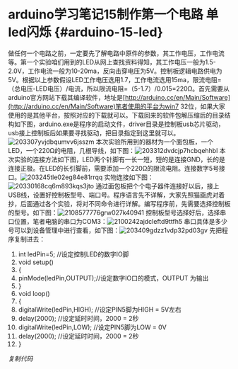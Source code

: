 # arduino学习笔记15制作第一个电路 单led闪烁 {#arduino-15-led}

做任何一个电路之前，一定要先了解电路中原件的参数，其工作电压，工作电流等。第一个实验咱们用到的LED从网上查找资料得知，其工作电压一般为1.5-2.0V，工作电流一般为10-20ma，反向击穿电压为5V。控制板逻辑电路供电为5V。根据以上参数假设LED工作电压选用1.7，工作电流选用15ma，限流电阻=（总电压-LED电压）/电流，所以限流电阻=（5-1.7）/0.015=220Ω。首先需要从arduino官方网站下载其编译软件，地址是[http://arduino.cc/en/Main/Software](http://arduino.cc/en/Main/Software)笔者使用的平台为win7 32位，如果大家使用的是其他平台，按照对应的下载就可以。下载回来的软件包解压缩后的目录结构如下图，arduino.exe是程序的启动文件，driver目录是控制板usb芯片驱动，usb接上控制板后如果要寻找驱动，把目录指定到这里就可以。![203307yvjdbqumvv6jsszm](assets/203307yvjdbqumvv6jsszm.jpeg) 本次实验所用到的器材为一个面包板，一个LED，一个220Ω的电阻，几根导线，如下图：![203312dvdcjp7hcbqehhbl](assets/203312dvdcjp7hcbqehhbl.jpeg) 本次实验的连接方法如下图，LED两个针脚有一长一短，短的是连接GND，长的是连接正极。在LED的长引脚前，需要添加一个220Ω的限流电阻。连接数字5号接口。![203245tle02eg84e81rrqq](assets/203245tle02eg84e81rrqq.jpeg) 实物连接如下图：![20330168cq6m893kqs3jto](assets/20330168cq6m893kqs3jto.jpeg) 通过面包板把个个电子器件连接好以后，接上USB线，设置好控制板型号、端口号。程序语言先不详解，大家先照猫画虎对着抄，后面通过各个实验，将对不同命令进行详解。编写程序前，先需要选择控制板的型号。如下图：![2108577776grw027k40941](assets/2108577776grw027k40941.png) 控制板型号选择好后，选择串口位置，笔者电脑的串口为COM3：![2100242ajdcleftd9ttfh5](assets/2100242ajdcleftd9ttfh5.png) 串口具体是多少号可以到设备管理中进行查看，如下图：![203409gdzz1vdp32pd03gv](assets/203409gdzz1vdp32pd03gv.jpeg) 先把程序复制进去：

1.  int ledPin=5; //设定控制LED的数字IO脚
2.  void setup()
3.  {
4.  pinMode(ledPin,OUTPUT);//设定数字IO口的模式，OUTPUT 为输出
5.  }
6.  void loop()
7.  {  
8.  digitalWrite(ledPin,HIGH); //设定PIN5脚为HIGH = 5V左右
9.  delay(2000); //设定延时时间，2000 = 2秒
10.  digitalWrite(ledPin,LOW); //设定PIN5脚为LOW = 0V
11.  delay(2000); //设定延时时间，2000 = 2秒
12.  }

_复制代码_